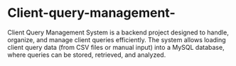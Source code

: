 # Client-query-management-
Client Query Management System is a backend project designed to handle, organize, and manage client queries efficiently. The system allows loading client query data (from CSV files or manual input) into a MySQL database, where queries can be stored, retrieved, and analyzed.

